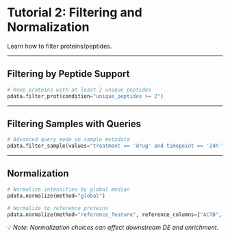 # Tutorial 2: Filtering and Normalization

Learn how to filter proteins/peptides.

---

## Filtering by Peptide Support

```python
# Keep proteins with at least 2 unique peptides
pdata.filter_prot(condition="unique_peptides >= 2")
```

---

## Filtering Samples with Queries

```python
# Advanced query mode on sample metadata
pdata.filter_sample(values="treatment == 'drug' and timepoint == '24h'", query_mode=True)
```

---

## Normalization

```python
# Normalize intensities by global median
pdata.normalize(method="global")

# Normalize to reference proteins
pdata.normalize(method="reference_feature", reference_columns=["ACTB", "GAPDH"])
```

💡 *Note: Normalization choices can affect downstream DE and enrichment.*
